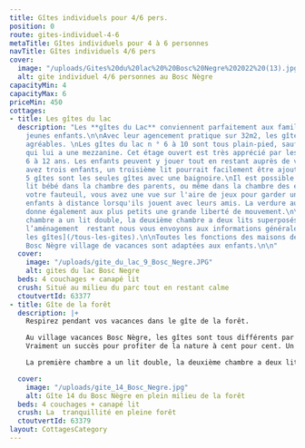 ```yaml
---
title: Gîtes individuels pour 4/6 pers.
position: 0
route: gites-individuel-4-6
metaTitle: Gîtes individuels pour 4 à 6 personnes
navTitle: Gîtes individuels 4/6 pers
cover:
  image: "/uploads/Gites%20du%20lac%20%20Bosc%20Negre%202022%20(13).jpg"
  alt: gite individuel 4/6 personnes au Bosc Nègre
capacityMin: 4
capacityMax: 6
priceMin: 450
cottages:
- title: Les gîtes du lac
  description: "Les **gîtes du Lac** conviennent parfaitement aux familles avec de
    jeunes enfants.\n\nAvec leur agencement pratique sur 32m2, les gîtes sont très
    agréables. \nLes gîtes du lac n ° 6 à 10 sont tous plain-pied, sauf le gîte 7
    qui lui a une mezzanine. Cet étage ouvert est très apprécié par les enfants de
    6 à 12 ans. Les enfants peuvent y jouer tout en restant auprès de vous. Si vous
    avez trois enfants, un troisième lit pourrait facilement être ajouté à l’étage.\n\nCes
    5 gîtes sont les seules gîtes avec une baignoire.\nIl est possible d'ajouter un
    lit bébé dans la chambre des parents, ou même dans la chambre des enfants.\nDepuis
    votre fauteuil, vous avez une vue sur l'aire de jeux pour garder un œil sur les
    enfants à distance lorsqu'ils jouent avec leurs amis. La verdure autour des logements
    donne également aux plus petits une grande liberté de mouvement.\n\nLa première
    chambre a un lit double, la deuxième chambre a deux lits superposés, ainsi pour
    l’aménagement  restant nous vous envoyons aux informations générales [de tous
    les gîtes](/tous-les-gites).\n\nToutes les fonctions des maisons de vacances au
    Bosc Nègre village de vacances sont adaptées aux enfants.\n\n"
  cover:
    image: "/uploads/gite_du_lac_9_Bosc_Negre.JPG"
    alt: gites du lac Bosc Negre
  beds: 4 couchages + canapé lit
  crush: Situé au milieu du parc tout en restant calme
  ctoutvertId: 63377
- title: Gîte de la forêt
  description: |+
    Respirez pendant vos vacances dans le gîte de la forêt.

    Au village vacances Bosc Nègre, les gîtes sont tous différents par leur aménagement et leur emplacement. Ce  gîte de la forêt est idéal pour les parents à la recherche d'un compromis entre une gîte à la campagne et un village de gîtes plein d'activités pour leurs enfants. Profitez de ce logement de vacances pour 4 personnes, à l'ombre des nombreux chênes.
    Vraiment un succès pour profiter de la nature à cent pour cent. Un cerf pourrait juste passer devant votre terrasse. Vous avez un chien qui préfère la fraîcheur des arbres du sud ensoleillé? Laissez-le se détendre en laisse à l’ombre des grands arbres. Et pour vous? Un hamac pour votre repos bien mérité. Les enfants, quant à eux, pourront profiter de toutes les [activités](/animations) proposées et de jouer avec leurs copains.

    La première chambre a un lit double, la deuxième chambre a deux lits simples. Pour l'autre aménagement, nous vous envoyons à la page d’informations générales [de tous les gîtes](/tous-les-gites).

  cover:
    image: "/uploads/gite_14_Bosc_Negre.jpg"
    alt: Gîte 14 du Bosc Nègre en plein milieu de la forêt
  beds: 4 couchages + canapé lit
  crush: La  tranquillité en pleine forêt
  ctoutvertId: 63379
layout: CottagesCategory
---
```


